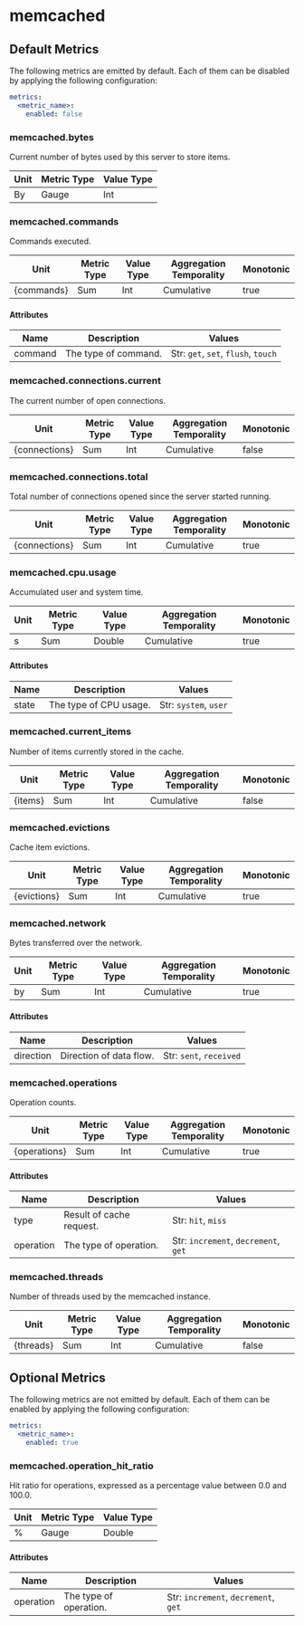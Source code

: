 [comment]: <> (Code generated by mdatagen. DO NOT EDIT.)

# memcached

## Default Metrics

The following metrics are emitted by default. Each of them can be disabled by applying the following configuration:

```yaml
metrics:
  <metric_name>:
    enabled: false
```

### memcached.bytes

Current number of bytes used by this server to store items.

| Unit | Metric Type | Value Type |
| ---- | ----------- | ---------- |
| By | Gauge | Int |

### memcached.commands

Commands executed.

| Unit | Metric Type | Value Type | Aggregation Temporality | Monotonic |
| ---- | ----------- | ---------- | ----------------------- | --------- |
| {commands} | Sum | Int | Cumulative | true |

#### Attributes

| Name | Description | Values |
| ---- | ----------- | ------ |
| command | The type of command. | Str: ``get``, ``set``, ``flush``, ``touch`` |

### memcached.connections.current

The current number of open connections.

| Unit | Metric Type | Value Type | Aggregation Temporality | Monotonic |
| ---- | ----------- | ---------- | ----------------------- | --------- |
| {connections} | Sum | Int | Cumulative | false |

### memcached.connections.total

Total number of connections opened since the server started running.

| Unit | Metric Type | Value Type | Aggregation Temporality | Monotonic |
| ---- | ----------- | ---------- | ----------------------- | --------- |
| {connections} | Sum | Int | Cumulative | true |

### memcached.cpu.usage

Accumulated user and system time.

| Unit | Metric Type | Value Type | Aggregation Temporality | Monotonic |
| ---- | ----------- | ---------- | ----------------------- | --------- |
| s | Sum | Double | Cumulative | true |

#### Attributes

| Name | Description | Values |
| ---- | ----------- | ------ |
| state | The type of CPU usage. | Str: ``system``, ``user`` |

### memcached.current_items

Number of items currently stored in the cache.

| Unit | Metric Type | Value Type | Aggregation Temporality | Monotonic |
| ---- | ----------- | ---------- | ----------------------- | --------- |
| {items} | Sum | Int | Cumulative | false |

### memcached.evictions

Cache item evictions.

| Unit | Metric Type | Value Type | Aggregation Temporality | Monotonic |
| ---- | ----------- | ---------- | ----------------------- | --------- |
| {evictions} | Sum | Int | Cumulative | true |

### memcached.network

Bytes transferred over the network.

| Unit | Metric Type | Value Type | Aggregation Temporality | Monotonic |
| ---- | ----------- | ---------- | ----------------------- | --------- |
| by | Sum | Int | Cumulative | true |

#### Attributes

| Name | Description | Values |
| ---- | ----------- | ------ |
| direction | Direction of data flow. | Str: ``sent``, ``received`` |

### memcached.operations

Operation counts.

| Unit | Metric Type | Value Type | Aggregation Temporality | Monotonic |
| ---- | ----------- | ---------- | ----------------------- | --------- |
| {operations} | Sum | Int | Cumulative | true |

#### Attributes

| Name | Description | Values |
| ---- | ----------- | ------ |
| type | Result of cache request. | Str: ``hit``, ``miss`` |
| operation | The type of operation. | Str: ``increment``, ``decrement``, ``get`` |

### memcached.threads

Number of threads used by the memcached instance.

| Unit | Metric Type | Value Type | Aggregation Temporality | Monotonic |
| ---- | ----------- | ---------- | ----------------------- | --------- |
| {threads} | Sum | Int | Cumulative | false |

## Optional Metrics

The following metrics are not emitted by default. Each of them can be enabled by applying the following configuration:

```yaml
metrics:
  <metric_name>:
    enabled: true
```

### memcached.operation_hit_ratio

Hit ratio for operations, expressed as a percentage value between 0.0 and 100.0.

| Unit | Metric Type | Value Type |
| ---- | ----------- | ---------- |
| % | Gauge | Double |

#### Attributes

| Name | Description | Values |
| ---- | ----------- | ------ |
| operation | The type of operation. | Str: ``increment``, ``decrement``, ``get`` |
